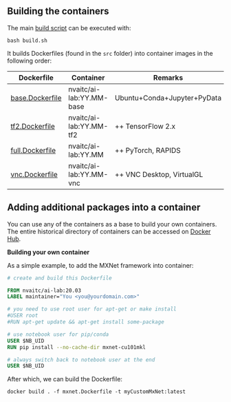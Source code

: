 ## Building the containers

The main [build script](https://github.com/NVAITC/ai-lab/blob/master/build.sh) can be executed with:

```shell
bash build.sh
```

It builds Dockerfiles (found in the `src` folder) into container images in the following order:

| Dockerfile      | Container                | Remarks                     |
| --------------- | ------------------------ | --------------------------- |
| [base.Dockerfile](https://github.com/NVAITC/ai-lab/blob/master/src/base.Dockerfile) | nvaitc/ai-lab:YY.MM-base | Ubuntu+Conda+Jupyter+PyData |
| [tf2.Dockerfile](https://github.com/NVAITC/ai-lab/blob/master/src/tf2.Dockerfile) | nvaitc/ai-lab:YY.MM-tf2  | ++ TensorFlow 2.x           |
| [full.Dockerfile](https://github.com/NVAITC/ai-lab/blob/master/src/full.Dockerfile) | nvaitc/ai-lab:YY.MM      | ++ PyTorch, RAPIDS          |
| [vnc.Dockerfile](https://github.com/NVAITC/ai-lab/blob/master/src/vnc.Dockerfile) | nvaitc/ai-lab:YY.MM-vnc  | ++ VNC Desktop, VirtualGL   |

## Adding additional packages into a container

You can use any of the containers as a base to build your own containers. The entire historical directory of containers can be accessed on [Docker Hub](https://hub.docker.com/r/nvaitc/ai-lab/tags).

**Building your own container**

As a simple example, to add the MXNet framework into container:

```Dockerfile
# create and build this Dockerfile

FROM nvaitc/ai-lab:20.03
LABEL maintainer="You <you@yourdomain.com>"

# you need to use root user for apt-get or make install
#USER root
#RUN apt-get update && apt-get install some-package

# use notebook user for pip/conda
USER $NB_UID
RUN pip install --no-cache-dir mxnet-cu101mkl

# always switch back to notebook user at the end
USER $NB_UID
```

After which, we can build the Dockerfile:

```shell
docker build . -f mxnet.Dockerfile -t myCustomMxNet:latest
```
